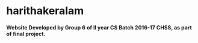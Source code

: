 # harithakeralam

#### Website Developed by Group 6 of II year CS Batch 2016-17 CHSS, as part of final project.
